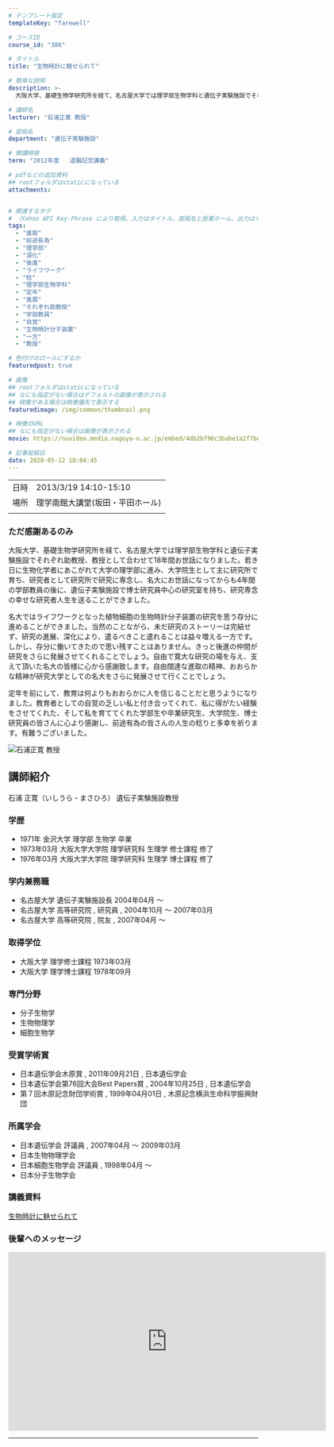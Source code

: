 ```yaml
---
# テンプレート指定
templateKey: "farewell"

# コースID
course_id: "386"

# タイトル
title: "生物時計に魅せられて"

# 簡単な説明
description: >-
  大阪大学、基礎生物学研究所を経て、名古屋大学では理学部生物学科と遺伝子実験施設でそれぞれ助教授、教授として合わせて18年間お世話になりました。若き日に生物化学者にあこがれて大学の理学部に進み、大学院生として主に研究所で育ち、研究者として研究所で研究に専念し、名大にお世話になってからも4年間の学部教員の後に、遺伝子実験施設で博士研究員中心の研究室を持ち、研究専念の幸せな研究者人生を送ることができ ....

# 講師名
lecturer: "石浦正寛 教授"

# 部局名
department: "遺伝子実験施設"

# 開講時限
term: "2012年度	退職記念講義"

# pdfなどの追加資料
## rootフォルダはstaticになっている
attachments:


# 関連するタグ
# （Yahoo API Key-Phrase により取得。入力はタイトル、部局名と授業ホーム、出力はキーフレーズ（tags））
tags:
  - "進取"
  - "前途有為"
  - "理学部"
  - "深化"
  - "後進"
  - "ライフワーク"
  - "稔"
  - "理学部生物学科"
  - "定年"
  - "進展"
  - "それぞれ助教授"
  - "学部教員"
  - "自覚"
  - "生物時計分子装置"
  - "一方"
  - "教授"

# 色付けのロールにするか
featuredpost: true

# 画像
## rootフォルダはstaticになっている
## なにも指定がない場合はデフォルトの画像が表示される
## 映像がある場合は映像優先で表示する
featuredimage: /img/common/thumbnail.png

# 映像のURL
## なにも指定がない場合は画像が表示される
movie: https://nuvideo.media.nagoya-u.ac.jp/embed/4db2bf96c3babe1a2f7be46dc4a1d9c333091ef1

# 記事投稿日
date: 2020-05-12 18:04:45
---
```


|   |   |
|---|---|
| 日時 | 2013/3/19  14:10-15:10 |
| 場所 | 理学南館大講堂(坂田・平田ホール) |
|   |   |


### ただ感謝あるのみ

大阪大学、基礎生物学研究所を経て、名古屋大学では理学部生物学科と遺伝子実験施設でそれぞれ助教授、教授として合わせて18年間お世話になりました。若き日に生物化学者にあこがれて大学の理学部に進み、大学院生として主に研究所で育ち、研究者として研究所で研究に専念し、名大にお世話になってからも4年間の学部教員の後に、遺伝子実験施設で博士研究員中心の研究室を持ち、研究専念の幸せな研究者人生を送ることができました。

名大ではライフワークとなった植物細胞の生物時計分子装置の研究を思う存分に進めることができました。当然のことながら、未だ研究のストーリーは完結せず、研究の進展、深化により、遣るべきこと遣れることは益々増える一方です。 しかし、存分に働いてきたので思い残すことはありません。きっと後進の仲間が研究をさらに発展させてくれることでしょう。自由で寛大な研究の場を与え、支えて頂いた名大の皆様に心から感謝致します。自由闊達な進取の精神、おおらかな精神が研究大学としての名大をさらに発展させて行くことでしょう。

定年を前にして、教育は何よりもおおらかに人を信じることだと思うようになりました。教育者としての自覚の乏しい私と付き合ってくれて、私に得がたい経験をさせてくれた、そして私を育ててくれた学部生や卒業研究生、大学院生、博士研究員の皆さんに心より感謝し、前途有為の皆さんの人生の稔りと多幸を祈ります。有難うございました。


![石浦正寛 教授](https://ocw.nagoya-u.jp/files/386/ishiura_masahiro.jpg)  

## 講師紹介

石浦 正寛（いしうら・まさひろ） 遺伝子実験施設教授 

### 学歴

  * 1971年 金沢大学 理学部 生物学 卒業
  * 1973年03月 大阪大学大学院 理学研究科 生理学 修士課程 修了
  * 1976年03月 大阪大学大学院 理学研究科 生理学 博士課程 修了

### 学内兼務職

  * 名古屋大学 遺伝子実験施設長 2004年04月 〜
  * 名古屋大学 高等研究院 , 研究員 , 2004年10月 〜 2007年03月
  * 名古屋大学 高等研究院 , 院友 , 2007年04月 〜

### 取得学位

  * 大阪大学 理学修士課程 1973年03月
  * 大阪大学 理学博士課程 1978年09月

### 専門分野

  * 分子生物学
  * 生物物理学
  * 細胞生物学

### 受賞学術賞

  * 日本遺伝学会木原賞 , 2011年09月21日 , 日本遺伝学会
  * 日本遺伝学会第76回大会Best Papers賞 , 2004年10月25日 , 日本遺伝学会
  * 第７回木原記念財団学術賞 , 1999年04月01日 , 木原記念横浜生命科学振興財団

### 所属学会

  * 日本遺伝学会 評議員 , 2007年04月 〜 2009年03月
  * 日本生物物理学会
  * 日本細胞生物学会 評議員 , 1998年04月 〜
  * 日本分子生物学会










### 講義資料

[生物時計に魅せられて](https://ocw.nagoya-u.jp/files/386/H24ishiura_LL.pdf) 

### 後輩へのメッセージ

<iframe src="https://nuvideo.media.nagoya-u.ac.jp/embed/4db2bf96c3babe1a2f7be46dc4a1d9c333091ef1" width="640" height="360" frameborder="0" allowfullscreen></iframe>


-----